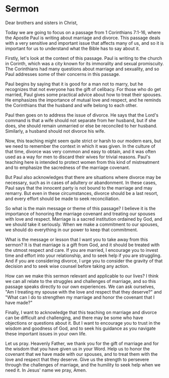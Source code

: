 # Sermon

Dear brothers and sisters in Christ,

Today we are going to focus on a passage from 1 Corinthians 7:1-16, where the Apostle Paul is writing about marriage and divorce. This passage deals with a very sensitive and important issue that affects many of us, and so it is important for us to understand what the Bible has to say about it.

Firstly, let's look at the context of this passage. Paul is writing to the church in Corinth, which was a city known for its immorality and sexual promiscuity. The Corinthians had many questions about marriage and sexuality, and so Paul addresses some of their concerns in this passage.

Paul begins by saying that it is good for a man not to marry, but he recognizes that not everyone has the gift of celibacy. For those who do get married, Paul gives some practical advice about how to treat their spouses. He emphasizes the importance of mutual love and respect, and he reminds the Corinthians that the husband and wife belong to each other.

Paul then goes on to address the issue of divorce. He says that the Lord's command is that a wife should not separate from her husband, but if she does, she should remain unmarried or else be reconciled to her husband. Similarly, a husband should not divorce his wife.

Now, this teaching might seem quite strict or harsh to our modern ears, but we need to remember the context in which it was given. In the culture of that time, divorce was very common and easy to obtain, and it was often used as a way for men to discard their wives for trivial reasons. Paul's teaching here is intended to protect women from this kind of mistreatment and to emphasize the sacredness of the marriage covenant.

But Paul also acknowledges that there are situations where divorce may be necessary, such as in cases of adultery or abandonment. In these cases, Paul says that the innocent party is not bound to the marriage and may remarry. But even in these circumstances, divorce should be a last resort, and every effort should be made to seek reconciliation.

So what is the main message or theme of this passage? I believe it is the importance of honoring the marriage covenant and treating our spouses with love and respect. Marriage is a sacred institution ordained by God, and we should take it seriously. When we make a commitment to our spouses, we should do everything in our power to keep that commitment.

What is the message or lesson that I want you to take away from this sermon? It is that marriage is a gift from God, and it should be treated with the utmost respect and care. If you are married, I encourage you to invest time and effort into your relationship, and to seek help if you are struggling. And if you are considering divorce, I urge you to consider the gravity of that decision and to seek wise counsel before taking any action.

How can we make this sermon relevant and applicable to our lives? I think we can all relate to the struggles and challenges of marriage, and so this passage speaks directly to our own experiences. We can ask ourselves, "Am I treating my spouse with the love and respect that they deserve?" and "What can I do to strengthen my marriage and honor the covenant that I have made?"

Finally, I want to acknowledge that this teaching on marriage and divorce can be difficult and challenging, and there may be some who have objections or questions about it. But I want to encourage you to trust in the wisdom and goodness of God, and to seek his guidance as you navigate these important issues in your own life.

Let us pray. Heavenly Father, we thank you for the gift of marriage and for the wisdom that you have given us in your Word. Help us to honor the covenant that we have made with our spouses, and to treat them with the love and respect that they deserve. Give us the strength to persevere through the challenges of marriage, and the humility to seek help when we need it. In Jesus' name we pray, Amen.

